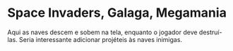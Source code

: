 # Space Invaders, Galaga, Megamania
Aqui as naves descem e sobem na tela, enquanto o jogador deve destruí-las.
Seria interessante adicionar projéteis às naves inimigas.